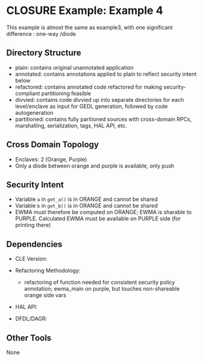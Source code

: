 # CLOSURE Example: Example 4

This example is almost the same as example3, with one significant difference : one-way /diode

## Directory Structure

* plain:       contains original unannotated application
* annotated:   contains annotations applied to plain to reflect security intent below
* refactored:  contains annotated code refactored for making security-compliant partitioning feasible
* divvied:     contains code divvied up into separate directories for each level/enclave as input for GEDL generation, followed by code autogeneration
* partitioned: contains fully paritioned sources with cross-domain RPCs, marshalling, serialization, tags, HAL API, etc.

## Cross Domain Topology

* Enclaves: 2 (Orange, Purple)
* Only a diode between orange and purple is available, only push

## Security Intent

* Variable `a` in `get_a()` is in ORANGE and cannot be shared 
* Variable `b` in `get_b()` is in ORANGE and cannot be shared 
* EWMA must therefore be computed on ORANGE; EWMA is sharable to PURPLE.
Calculated EWMA must be available on PURPLE side (for printing there)

## Dependencies

* CLE Version:
* Refactoring Methodology:
  
  * refactoring of function needed for consistent security policy annotation; ewma_main on purple, but touches non-shareable orange side vars  
* HAL API:
* DFDL/DAGR:

## Other Tools

None
